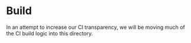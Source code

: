 # Build

In an attempt to increase our CI transparency, we will be moving
much of the CI build logic into this directory.
